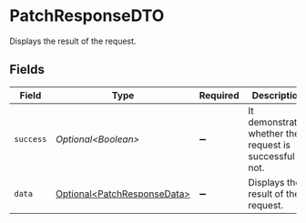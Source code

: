 # PatchResponseDTO

Displays the result of the request.


## Fields

| Field                                                                        | Type                                                                         | Required                                                                     | Description                                                                  | Example                                                                      |
| ---------------------------------------------------------------------------- | ---------------------------------------------------------------------------- | ---------------------------------------------------------------------------- | ---------------------------------------------------------------------------- | ---------------------------------------------------------------------------- |
| `success`                                                                    | *Optional\<Boolean>*                                                         | :heavy_minus_sign:                                                           | It demonstrates whether the request is successful or not.                    | true                                                                         |
| `data`                                                                       | [Optional\<PatchResponseData>](../../models/components/PatchResponseData.md) | :heavy_minus_sign:                                                           | Displays the result of the request.                                          |                                                                              |